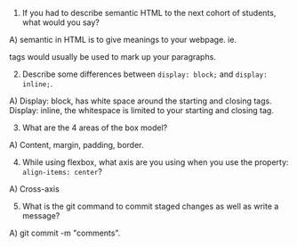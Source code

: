 1. If you had to describe semantic HTML to the next cohort of students, what would you say?

A) semantic in HTML is to give meanings to your webpage. ie. <p> tags would usually be used to mark up your paragraphs.

2. Describe some differences between ```display: block;``` and ```display: inline;```.

A) Display: block, has white space around the starting and closing tags. Display: inline, the whitespace is limited to your starting and closing tag.


3. What are the 4 areas of the box model?

A) Content, margin, padding, border.

4. While using flexbox, what axis are you using when you use the property: ```align-items: center```?

A) Cross-axis

5. What is the git command to commit staged changes as well as write a message? 

A) git commit -m "comments".